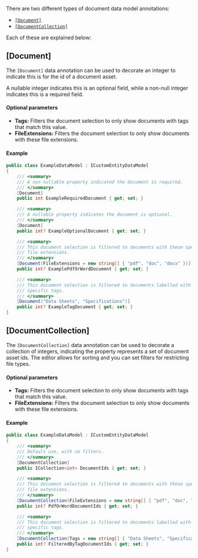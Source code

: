﻿There are two different types of document data model annotations:

- [`[Document]`](#document)
- [`[DocumentCollection]`](#documentcollection)

Each of these are explained below:

## [Document]

The `[Document]` data annotation can be used to decorate an integer to indicate this is for the id of a document asset. 

A nullable integer indicates this is an optional field, while a non-null integer indicates this is a required field. 

#### Optional parameters

- **Tags:** Filters the document selection to only show documents with tags that match this value.
- **FileExtensions:** Filters the document selection to only show documents with these file extensions.

#### Example

```csharp
public class ExampleDataModel : ICustomEntityDataModel
{
    /// <summary>
    /// A non nullable property indicated the document is required.
    /// </summary>
    [Document]
    public int ExampleRequiredDocument { get; set; }

    /// <summary>
    /// A nullable property indicates the document is optional.
    /// </summary>
    [Document]
    public int? ExampleOptionalDocument { get; set; }

    /// <summary>
    /// This document selection is filtered to documents with these specific
    /// file extensions.
    /// </summary>
    [Document(FileExtensions = new string[] { "pdf", "doc", "docx" })]
    public int? ExamplePdfOrWordDocument { get; set; }

    /// <summary>
    /// This document selection is filtered to documents labelled with these
    /// specific tags.
    /// </summary>
    [Document("Data Sheets", "Specifications")]
    public int? ExampleTagDocument { get; set; }
}
```

## [DocumentCollection]

The `[DocumentCollection]` data annotation can be used to decorate a collection of integers, indicating the property represents a set of document asset ids. The editor allows for sorting and you can set filters for restricting file types.

#### Optional parameters

- **Tags:** Filters the document selection to only show documents with tags that match this value.
- **FileExtensions:** Filters the document selection to only show documents with these file extensions.

#### Example

```csharp
public class ExampleDataModel : ICustomEntityDataModel
{
    /// <summary>
    /// Default use, with no filters.
    /// </summary>
    [DocumentCollection]
    public ICollection<int> DocumentIds { get; set; }

    /// <summary>
    /// This document selection is filtered to documents with these specific
    /// file extensions.
    /// </summary>
    [DocumentCollection(FileExtensions = new string[] { "pdf", "doc", "docx" })]
    public int? PdfOrWordDocumentIds { get; set; }

    /// <summary>
    /// This document selection is filtered to documents labelled with these
    /// specific tags.
    /// </summary>
    [DocumentCollection(Tags = new string[] { "Data Sheets", "Specifications" })]
    public int? FilteredByTagDocumentIds { get; set; }
}
```